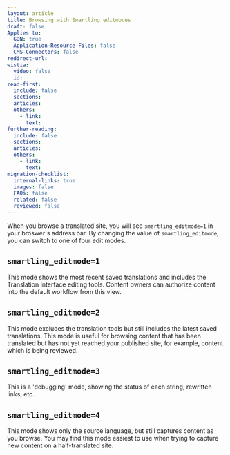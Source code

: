 ```yaml
---
layout: article
title: Browsing with Smartling editmodes
draft: false
Applies to:
  GDN: true
  Application-Resource-Files: false
  CMS-Connectors: false
redirect-url:
wistia:
  video: false
  id:
read-first:
  include: false
  sections:
  articles:
  others:
    - link:
      text:
further-reading:
  include: false
  sections:
  articles:
  others:
    - link:
      text:
migration-checklist:
  internal-links: true
  images: false
  FAQs: false
  related: false
  reviewed: false
---
```



When you browse a translated site, you will see `smartling_editmode=1` in your broswer's address bar. By changing the value of `smartling_editmode`, you can switch to one of four edit modes.

## `smartling_editmode=1`

This mode shows the most recent saved translations and includes the Translation Interface editing tools. Content owners can authorize content into the default workflow from this view.


## `smartling_editmode=2`

This mode excludes the translation tools but still includes the latest saved translations. This mode is useful for browsing content that has been translated but has not yet reached your published site, for example, content which is being reviewed.

## `smartling_editmode=3`

This is a 'debugging' mode, showing the status of each string, rewritten links, etc.


## `smartling_editmode=4`

This mode shows only the source language, but still captures content as you browse. You may find this mode easiest to use when trying to capture new content on a half-translated site.



